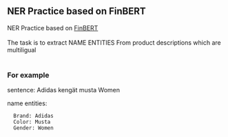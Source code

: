 ## NER Practice based on FinBERT
NER Practice based on [FinBERT](https://github.com/TurkuNLP/FinBERT)
<br/>
<br/>
The task is to  extract NAME ENTITIES From product descriptions which are multiligual
<br/>
<br/>
### For example
sentence: Adidas kengät musta Women

name entities:

      Brand: Adidas
      Color: Musta
      Gender: Women


